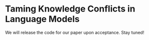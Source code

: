 # Taming Knowledge Conflicts in Language Models

We will release the code for our paper upon acceptance. Stay tuned!
